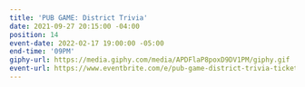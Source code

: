 ```yaml
---
title: 'PUB GAME: District Trivia'
date: 2021-09-27 20:15:00 -04:00
position: 14
event-date: 2022-02-17 19:00:00 -05:00
end-time: '09PM'
giphy-url: https://media.giphy.com/media/APDFlaP8poxD9DV1PM/giphy.gif
event-url: https://www.eventbrite.com/e/pub-game-district-trivia-tickets-255489344507
---
```


